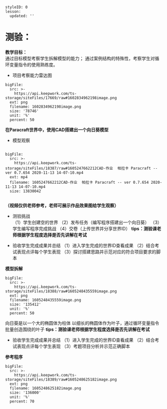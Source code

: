 

```@Lesson
styleID: 0
lesson:
  updated: ''

```


# **测验：**
   
**教学目标：**  
通过目标模型考察学生拆解模型的能力；
通过案例结构的特殊性，考察学生对循环变量指令的使用熟练度。
* 项目考察能力雷达图 
   
 
```@BigFile
bigFile:
  src: >-
    https://api.keepwork.com/ts-storage/siteFiles/17669/raw#1602834962198image.png
  ext: png
  filename: 1602834962198image.png
  size: '78746'
  unit: '%'
  percent: 50

```

**在Paracraft世界中，使用CAD搭建出一个向日葵模型**



* 模型观察 
 
```@BigFile

bigFile:
  src: >-
    https://api.keepwork.com/ts-storage/siteFiles/18387/raw#1605247662212CAD-作业  帕拉卡 Paracraft -- ver 0.7.654 2020-11-13 14-07-10.mp4
  ext: mp4
  filename: 1605247662212CAD-作业  帕拉卡 Paracraft -- ver 0.7.654 2020-11-13 14-07-10.mp4
  size: 13830042
          
```



**（视频仅供老师参考，老师可展示作品效果图给学生观察）**

 * 测验挑战  
  （1）学生创建空的世界
  （2）发布任务（编写程序搭建出一个向日葵）
（3）学生编写程序完成挑战
（4）交卷（上传世界并分享世界ID）
 **tips：测验课老师根据学生程度选择是否先讲解在考试**

  
* 验收学生完成成果并总结
  （1）进入学生完成的世界ID查看成果
  （2）结合考试表现点评每个学生表现
  （3）探讨搭建思路并示范对应的符合项目要求的脚本
  
 **模型拆解**
 
```@BigFile
bigFile:
  src: >-
    https://api.keepwork.com/ts-storage/siteFiles/18388/raw#1605248435559image.png
  ext: png
  filename: 1605248435559image.png
  size: '135412'
  unit: '%'
  percent: 50

```

 向日葵是以一个大的椭圆体为柱体
 以细长的椭圆体作为叶子，通过循环变量指令批量创造围绕的叶子
 **tips：测验课老师根据学生程度选择是否先讲解在考试**
* 验收学生完成成果并总结
  （1）进入学生完成的世界ID查看成果
  （2）结合考试表现点评每个学生表现
  （3）考题项目分析并示范正确脚本
  

**参考程序**
 
```@BigFile
bigFile:
  src: >-
    https://api.keepwork.com/ts-storage/siteFiles/18389/raw#1605248625182image.png
  ext: png
  filename: 1605248625182image.png
  size: '136000'
  unit: '%'
  percent: 70

```